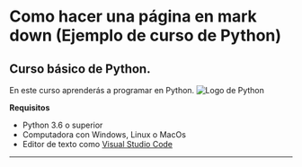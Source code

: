 # Como hacer una página en mark down (Ejemplo de curso de Python)
## Curso básico de Python.
En este curso aprenderás a programar en Python.
![Logo de Python](https://www.python.org/static/opengraph-icon-200x200.png)


**Requisitos**
- Python 3.6 o superior
- Computadora con Windows, Linux o MacOs
- Editor de texto como [Visual Studio Code](https://code.visualstudio.com/download)
---